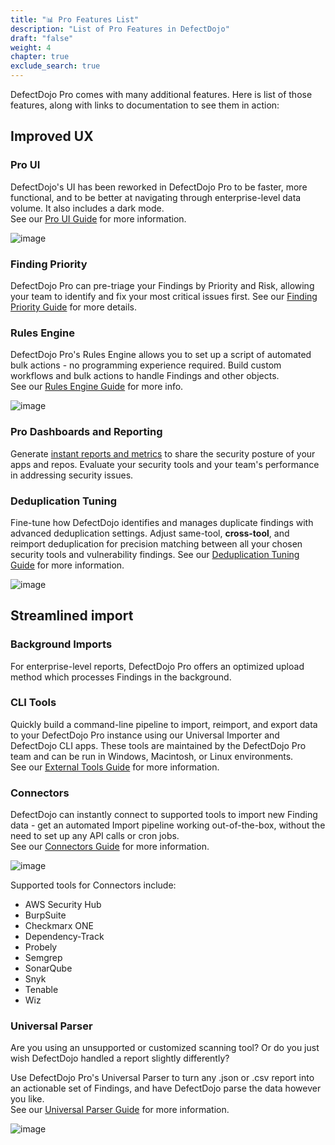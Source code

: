```yaml
---
title: "📊 Pro Features List"
description: "List of Pro Features in DefectDojo"
draft: "false"
weight: 4
chapter: true
exclude_search: true
---
```


DefectDojo Pro comes with many additional features.  Here is list of those features, along with links to documentation to see them in action:

## Improved UX

### Pro UI
DefectDojo's UI has been reworked in DefectDojo Pro to be faster, more functional, and to be better at navigating through enterprise-level data volume.  It also includes a dark mode.  
See our [Pro UI Guide](../ui_pro_vs_os) for more information.

![image](images/enabling_deduplication_within_an_engagement_2.png)

### Finding Priority
DefectDojo Pro can pre-triage your Findings by Priority and Risk, allowing your team to identify and fix your most critical issues first.
See our [Finding Priority Guide](/en/working_with_findings/finding_priority/) for more details.

### Rules Engine
DefectDojo Pro's Rules Engine allows you to set up a script of automated bulk actions - no programming experience required.
Build custom workflows and bulk actions to handle Findings and other objects.  
See our [Rules Engine Guide](/en/customize_dojo/rules_engine) for more info.

![image](images/rules_engine_4.png)

### Pro Dashboards and Reporting
Generate [instant reports and metrics](../ui_pro_vs_os/#new-dashboards) to share the security posture of your apps and repos.  Evaluate your security tools and your team's performance in addressing security issues.

### Deduplication Tuning
Fine-tune how DefectDojo identifies and manages duplicate findings with advanced deduplication settings. Adjust same-tool, **cross-tool**, and reimport deduplication for precision matching between all your chosen security tools and vulnerability findings.
See our [Deduplication Tuning Guide](/en/working_with_findings/finding_deduplication/tune_deduplication/) for more information.

![image](images/deduplication_tuning.png)

## Streamlined import

### Background Imports
For enterprise-level reports, DefectDojo Pro offers an optimized upload method which processes Findings in the background.

### CLI Tools
Quickly build a command-line pipeline to import, reimport, and export data to your DefectDojo Pro instance using our Universal Importer and DefectDojo CLI apps.  These tools are maintained by the DefectDojo Pro team and can be run in Windows, Macintosh, or Linux environments.  
See our [External Tools Guide](/en/connecting_your_tools/external_tools/) for more information.

### Connectors
DefectDojo can instantly connect to supported tools to import new Finding data - get an automated Import pipeline working out-of-the-box, without the need to set up any API calls or cron jobs.  
See our [Connectors Guide](/en/connecting_your_tools/connectors/about_connectors/) for more information.

![image](images/add_edit_connectors_2.png)

Supported tools for Connectors include:

* AWS Security Hub
* BurpSuite
* Checkmarx ONE
* Dependency-Track
* Probely
* Semgrep
* SonarQube
* Snyk
* Tenable
* Wiz

### Universal Parser
Are you using an unsupported or customized scanning tool?  Or do you just wish DefectDojo handled a report slightly differently?

Use DefectDojo Pro's Universal Parser to turn any .json or .csv report into an actionable set of Findings, and have DefectDojo parse the data however you like.  
See our [Universal Parser Guide](/en/connecting_your_tools/universal_parser/) for more information.

![image](images/universal_parser_3.png)
